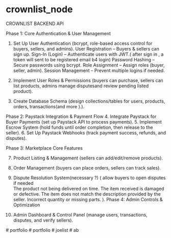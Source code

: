 ﻿# crownlist_node
 CROWNLIST  BACKEND API

Phase 1: Core Authentication & User Management
1.	Set Up User Authentication (bcrypt, role-based access control for buyers, sellers, and admins).
User Registration – Buyers & sellers can sign up.
Sign-In (Login) – Authenticate users with JWT.( after sign in , a token will sent to be registered email b4 login)
 Password Hashing – Secure passwords using bcrypt.
Role Assignment – Assign roles (buyer, seller, admin).
 Session Management – Prevent multiple logins if needed.

2. Implement User Roles & Permissions (buyers can purchase, sellers can list products, admins manage disputesand review pending  listed product).
3. Create Database Schema (design collections/tables for users, products, orders, transactions(and more ).).

Phase 2: Paystack Integration & Payment Flow
      4. Integrate Paystack for Buyer Payments (set up Paystack API to process payments).
     5. Implement Escrow System (hold funds until order completion, then release to the seller).
     6. Set Up Paystack Webhooks (track payment success, refunds, and disputes).

Phase 3: Marketplace Core Features
 
 
 7. Product Listing & Management (sellers can add/edit/remove products).

 8. Order Management (buyers can place orders, sellers can track sales).
 9. Dispute Resolution System(necessary ?) (
allow buyers to open disputes if needed  
The product not being delivered on time.
The item received is damaged or defective.
The item does not match the description provided by the seller.
Incorrect quantity or missing parts.
  ).
Phase 4: Admin Controls & Optimization
 10. Admin Dashboard & Control Panel (manage users, transactions, disputes, and verify sellers).

 
 
 
#   p o r t f o l i o  
 #   p o r t f o l i o  
 #   j o e l i s t  
 #   a b  
 
